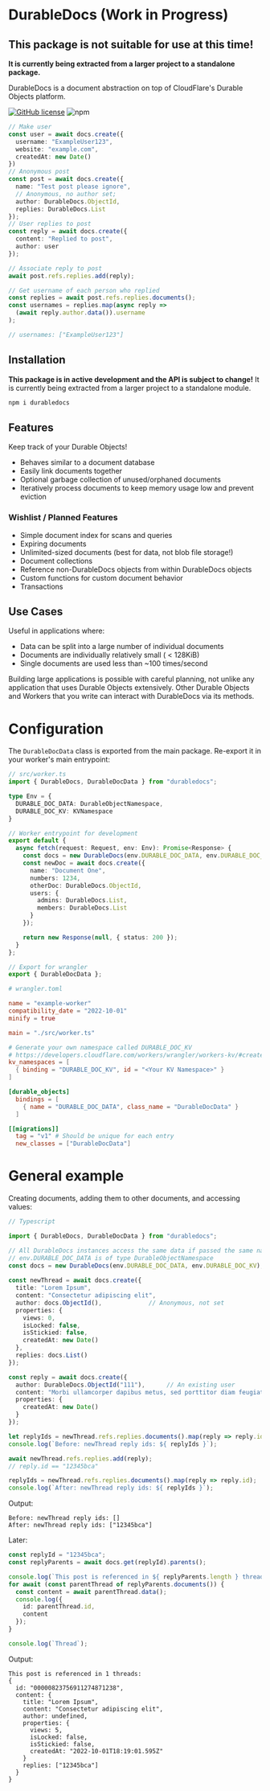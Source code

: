 
# DurableDocs (Work in Progress)
## This package is not suitable for use at this time!

**It is currently being extracted from a larger project to a standalone
package.**

DurableDocs is a document abstraction on top of CloudFlare's Durable Objects
platform.

[![GitHub license](https://img.shields.io/github/license/TaylorSwanson/DurableDocs?style=flat-square)](https://github.com/TaylorSwanson/DurableDocs/blob/main/LICENSE)
![npm](https://img.shields.io/npm/v/durabledocs?style=flat-square)

```ts
// Make user
const user = await docs.create({
  username: "ExampleUser123",
  website: "example.com",
  createdAt: new Date()
})
// Anonymous post
const post = await docs.create({
  name: "Test post please ignore",
  // Anonymous, no author set;
  author: DurableDocs.ObjectId,
  replies: DurableDocs.List
});
// User replies to post
const reply = await docs.create({
  content: "Replied to post",
  author: user
});

// Associate reply to post
await post.refs.replies.add(reply);

// Get username of each person who replied
const replies = await post.refs.replies.documents();
const usernames = replies.map(async reply =>
  (await reply.author.data()).username
);

// usernames: ["ExampleUser123"]

```

## Installation
**This package is in active development and the API is subject to change!**
It is currently being extracted from a larger project to a standalone module.

```sh
npm i durabledocs
```

## Features
Keep track of your Durable Objects!

- Behaves similar to a document database
- Easily link documents together
- Optional garbage collection of unused/orphaned documents
- Iteratively process documents to keep memory usage low and prevent eviction


### Wishlist / Planned Features
- Simple document index for scans and queries
- Expiring documents
- Unlimited-sized documents (best for data, not blob file storage!)
- Document collections
- Reference non-DurableDocs objects from within DurableDocs objects
- Custom functions for custom document behavior
- Transactions

## Use Cases
Useful in applications where:
- Data can be split into a large number of individual documents
- Documents are individually relatively small ( < 128KiB)
- Single documents are used less than ~100 times/second

Building large applications is possible with careful planning, not unlike any
application that uses Durable Objects extensively.  Other Durable Objects and
Workers that you write can interact with DurableDocs via its methods.

# Configuration
The `DurableDocData` class is exported from the main package. Re-export it in
your worker's main entrypoint:
```ts
// src/worker.ts
import { DurableDocs, DurableDocData } from "durabledocs";

type Env = {
  DURABLE_DOC_DATA: DurableObjectNamespace,
  DURABLE_DOC_KV: KVNamespace
}

// Worker entrypoint for development
export default {
  async fetch(request: Request, env: Env): Promise<Response> {
    const docs = new DurableDocs(env.DURABLE_DOC_DATA, env.DURABLE_DOC_KV);
    const newDoc = await docs.create({
      name: "Document One",
      numbers: 1234,
      otherDoc: DurableDocs.ObjectId,
      users: {
        admins: DurableDocs.List,
        members: DurableDocs.List
      }
    });

    return new Response(null, { status: 200 });
  }
};

// Export for wrangler
export { DurableDocData };
```
```toml
# wrangler.toml

name = "example-worker"
compatibility_date = "2022-10-01"
minify = true

main = "./src/worker.ts"

# Generate your own namespace called DURABLE_DOC_KV
# https://developers.cloudflare.com/workers/wrangler/workers-kv/#create-a-kv-namespace-with-wrangler
kv_namespaces = [
  { binding = "DURABLE_DOC_KV", id = "<Your KV Namespace>" }
]

[durable_objects]
  bindings = [
    { name = "DURABLE_DOC_DATA", class_name = "DurableDocData" }
  ]

[[migrations]]
  tag = "v1" # Should be unique for each entry
  new_classes = ["DurableDocData"]
```

# General example
Creating documents, adding them to other documents, and accessing values:
```ts
// Typescript

import { DurableDocs, DurableDocData } from "durabledocs";

// All DurableDocs instances access the same data if passed the same namespace
// env.DURABLE_DOC_DATA is of type DurableObjectNamespace
const docs = new DurableDocs(env.DURABLE_DOC_DATA, env.DURABLE_DOC_KV);
    
const newThread = await docs.create({
  title: "Lorem Ipsum",
  content: "Consectetur adipiscing elit",
  author: docs.ObjectId(),             // Anonymous, not set
  properties: {
    views: 0,
    isLocked: false,
    isStickied: false,
    createdAt: new Date()
  },
  replies: docs.List()
});

const reply = await docs.create({
  author: DurableDocs.ObjectId("111"),      // An existing user
  content: "Morbi ullamcorper dapibus metus, sed porttitor diam feugiat nec.",
  properties: {
    createdAt: new Date()
  }
});

let replyIds = newThread.refs.replies.documents().map(reply => reply.id);
console.log(`Before: newThread reply ids: ${ replyIds }`);

await newThread.refs.replies.add(reply);
// reply.id == "12345bca"

replyIds = newThread.refs.replies.documents().map(reply => reply.id);
console.log(`After: newThread reply ids: ${ replyIds }`);
```

Output:
```
Before: newThread reply ids: []
After: newThread reply ids: ["12345bca"]
```

Later:
```ts
const replyId = "12345bca";
const replyParents = await docs.get(replyId).parents();

console.log(`This post is referenced in ${ replyParents.length } threads:`);
for await (const parentThread of replyParents.documents()) {
  const content = await parentThread.data();
  console.log({
    id: parentThread.id,
    content
  });
}

console.log(`Thread`);
```

Output:
```
This post is referenced in 1 threads:
{
  id: "00000823756911274871238",
  content: {
    title: "Lorem Ipsum",
    content: "Consectetur adipiscing elit",
    author: undefined,
    properties: {
      views: 5,
      isLocked: false,
      isStickied: false,
      createdAt: "2022-10-01T18:19:01.595Z"
    }
    replies: ["12345bca"]
  }
}
```
